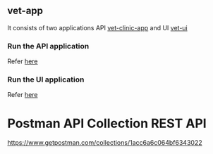 ## vet-app 

It consists of two applications API [vet-clinic-app](https://github.com/srinivaskommu/vet-app/tree/master/vet-clinic-app) and UI [vet-ui](https://github.com/srinivaskommu/vet-app/tree/master/vet-ui)

### Run the API application
Refer [here](https://github.com/srinivaskommu/vet-app/blob/master/vet-clinic-app/HELP.md)

### Run the UI application

Refer [here](https://github.com/srinivaskommu/vet-app/blob/master/vet-ui/README.md)

# Postman API Collection REST API

 https://www.getpostman.com/collections/1acc6a6c064bf6343022

